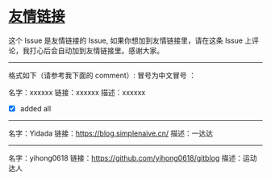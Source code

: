 # [友情链接](https://github.com/xiaohao890809/xiaohao890809.github.io/issues/14)

这个 Issue 是友情链接的 Issue, 如果你想加到友情链接里，请在这条 Issue 上评论，我打心后会自动加到友情链接里。感谢大家。

---

格式如下（请参考我下面的 comment）:
冒号为中文冒号 ：

名字：xxxxxx
链接：xxxxxx
描述：xxxxxx

- [x] added all

---

名字：Yidada
链接：https://blog.simplenaive.cn/
描述：一达达

---

名字：yihong0618
链接：https://github.com/yihong0618/gitblog
描述：运动达人